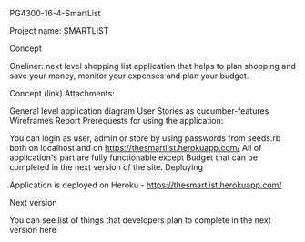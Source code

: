 PG4300-16-4-SmartList

Project name: SMARTLIST

Concept

Oneliner: next level shopping list application that helps to plan shopping and save your money, monitor your expenses and plan your budget.

Concept (link)
Attachments:

General level application diagram
User Stories as cucumber-features
Wireframes
Report
Prerequests for using the application:

You can login as user, admin or store by using passwords from seeds.rb both on localhost and on https://thesmartlist.herokuapp.com/
All of application's part are fully functionable except Budget that can be completed in the next version of the site.
Deploying

Application is deployed on Heroku - https://thesmartlist.herokuapp.com/

Next version

You can see list of things that developers plan to complete in the next version here
